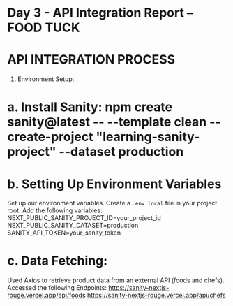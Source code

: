 # Day 3 - API Integration Report – FOOD TUCK
# API INTEGRATION PROCESS
1.	Environment Setup: 
# a.	Install Sanity: npm create sanity@latest -- --template clean --create-project "learning-sanity-project" --dataset production
# b.	Setting Up Environment Variables
Set up our environment variables. Create a `.env.local` file in your project root. Add the following variables:
NEXT_PUBLIC_SANITY_PROJECT_ID=your_project_id
NEXT_PUBLIC_SANITY_DATASET=production
SANITY_API_TOKEN=your_sanity_token
# c.	Data Fetching:
Used Axios to retrieve product data from an external API (foods and chefs).
		Accessed the following Endpoints: 
		https://sanity-nextjs-rouge.vercel.app/api/foods
		https://sanity-nextjs-rouge.vercel.app/api/chefs
